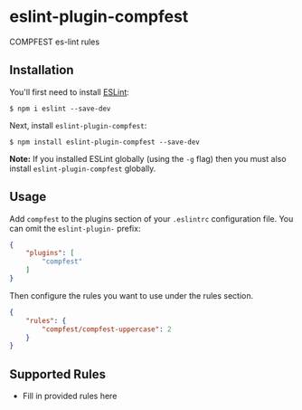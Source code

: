 # eslint-plugin-compfest

COMPFEST es-lint rules

## Installation

You'll first need to install [ESLint](http://eslint.org):

```
$ npm i eslint --save-dev
```

Next, install `eslint-plugin-compfest`:

```
$ npm install eslint-plugin-compfest --save-dev
```

**Note:** If you installed ESLint globally (using the `-g` flag) then you must also install `eslint-plugin-compfest` globally.

## Usage

Add `compfest` to the plugins section of your `.eslintrc` configuration file. You can omit the `eslint-plugin-` prefix:

```json
{
    "plugins": [
        "compfest"
    ]
}
```


Then configure the rules you want to use under the rules section.

```json
{
    "rules": {
        "compfest/compfest-uppercase": 2
    }
}
```

## Supported Rules

* Fill in provided rules here





